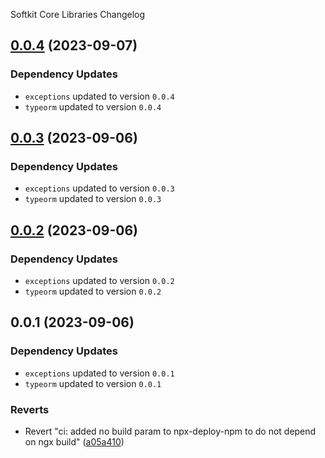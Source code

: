 Softkit Core Libraries Changelog
## [0.0.4](https://github.com/saas-buildkit/saas-buildkit-core/compare/auth-0.0.3...auth-0.0.4) (2023-09-07)

### Dependency Updates

* `exceptions` updated to version `0.0.4`
* `typeorm` updated to version `0.0.4`
## [0.0.3](https://github.com/saas-buildkit/saas-buildkit-core/compare/auth-0.0.2...auth-0.0.3) (2023-09-06)

### Dependency Updates

* `exceptions` updated to version `0.0.3`
* `typeorm` updated to version `0.0.3`
## [0.0.2](https://github.com/saas-buildkit/saas-buildkit-core/compare/auth-0.0.1...auth-0.0.2) (2023-09-06)

### Dependency Updates

* `exceptions` updated to version `0.0.2`
* `typeorm` updated to version `0.0.2`
## 0.0.1 (2023-09-06)

### Dependency Updates

* `exceptions` updated to version `0.0.1`
* `typeorm` updated to version `0.0.1`

### Reverts

* Revert "ci: added no build param to npx-deploy-npm to do not depend on ngx build" ([a05a410](https://github.com/saas-buildkit/saas-buildkit-core/commit/a05a41073965039dd9656840a80144dcd6b4e180))
